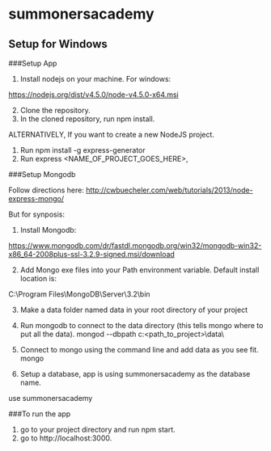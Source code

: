 # summonersacademy

## Setup for Windows

###Setup App 

1. Install nodejs on your machine. For windows:

https://nodejs.org/dist/v4.5.0/node-v4.5.0-x64.msi

2. Clone the repository.
3. In the cloned repository, run npm install.

ALTERNATIVELY, If you want to create a new NodeJS project.

1.  Run npm install -g express-generator
2.  Run express <NAME_OF_PROJECT_GOES_HERE>,

###Setup Mongodb

Follow directions here:
http://cwbuecheler.com/web/tutorials/2013/node-express-mongo/

But for synposis:

1. Install Mongodb:

https://www.mongodb.com/dr/fastdl.mongodb.org/win32/mongodb-win32-x86_64-2008plus-ssl-3.2.9-signed.msi/download

2.  Add Mongo exe files into your Path environment variable. Default install location is:

C:\Program Files\MongoDB\Server\3.2\bin

3. Make a data folder named data in your root directory of your project

4. Run mongodb to connect to the data directory (this tells mongo where to put all the data).
mongod --dbpath c:\<path_to_project>\data\

5. Connect to mongo using the command line and add data as you see fit.
mongo

6. Setup a database, app is using summonersacademy as the database name.

use summonersacademy

###To run the app
1. go to your project directory and run npm start.
2. go to http://localhost:3000.

